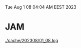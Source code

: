 Tue Aug  1 08:04:04 AM EEST 2023
# JAM
<a href='./cache/202308/01_08.log'>./cache/202308/01_08.log</a>
